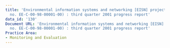 ```yaml
---
title: 'Environmental information systems and networking [EISN] project (contract
  no. EE-C-00-98-00001-00) : third quarter 2001 progress report'
data_id: '130'
Document URL: 'Environmental information systems and networking [EISN] project (contract
  no. EE-C-00-98-00001-00) : third quarter 2001 progress report'
Practice Area:
- Monitoring and Evaluation
---
```


